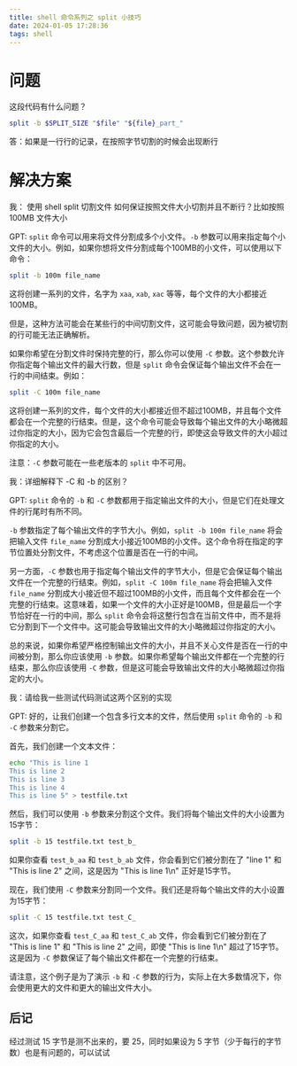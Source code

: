 ```yaml
---
title: shell 命令系列之 split 小技巧
date: 2024-01-05 17:28:36
tags: shell
---
```


# 问题

这段代码有什么问题？

```bash
split -b $SPLIT_SIZE "$file" "${file}_part_"
```

答：如果是一行行的记录，在按照字节切割的时候会出现断行

# 解决方案

我： 使用 shell split 切割文件 如何保证按照文件大小切割并且不断行？比如按照 100MB 文件大小

GPT: `split` 命令可以用来将文件分割成多个小文件。`-b` 参数可以用来指定每个小文件的大小。例如，如果你想将文件分割成每个100MB的小文件，可以使用以下命令：

```bash
split -b 100m file_name
```

这将创建一系列的文件，名字为 `xaa`, `xab`, `xac` 等等，每个文件的大小都接近100MB。

但是，这种方法可能会在某些行的中间切割文件，这可能会导致问题，因为被切割的行可能无法正确解析。

如果你希望在分割文件时保持完整的行，那么你可以使用 `-C` 参数。这个参数允许你指定每个输出文件的最大行数，但是 `split` 命令会保证每个输出文件不会在一行的中间结束。例如：

```bash
split -C 100m file_name
```

这将创建一系列的文件，每个文件的大小都接近但不超过100MB，并且每个文件都会在一个完整的行结束。但是，这个命令可能会导致每个输出文件的大小略微超过你指定的大小，因为它会包含最后一个完整的行，即使这会导致文件的大小超过你指定的大小。

注意：`-C` 参数可能在一些老版本的 `split` 中不可用。

我：详细解释下 -C 和 -b 的区别？

GPT: `split` 命令的 `-b` 和 `-C` 参数都用于指定输出文件的大小，但是它们在处理文件的行尾时有所不同。

`-b` 参数指定了每个输出文件的字节大小。例如，`split -b 100m file_name` 将会把输入文件 `file_name` 分割成大小接近100MB的小文件。这个命令将在指定的字节位置处分割文件，不考虑这个位置是否在一行的中间。

另一方面，`-C` 参数也用于指定每个输出文件的字节大小，但是它会保证每个输出文件在一个完整的行结束。例如，`split -C 100m file_name` 将会把输入文件 `file_name` 分割成大小接近但不超过100MB的小文件，而且每个文件都会在一个完整的行结束。这意味着，如果一个文件的大小正好是100MB，但是最后一个字节恰好在一行的中间，那么 `split` 命令会将这整行包含在当前文件中，而不是将它分割到下一个文件中。这可能会导致输出文件的大小略微超过你指定的大小。

总的来说，如果你希望严格控制输出文件的大小，并且不关心文件是否在一行的中间被分割，那么你应该使用 `-b` 参数。如果你希望每个输出文件都在一个完整的行结束，那么你应该使用 `-C` 参数，但是这可能会导致输出文件的大小略微超过你指定的大小。

我：请给我一些测试代码测试这两个区别的实现

GPT: 好的，让我们创建一个包含多行文本的文件，然后使用 `split` 命令的 `-b` 和 `-C` 参数来分割它。

首先，我们创建一个文本文件：

```bash
echo "This is line 1
This is line 2
This is line 3
This is line 4
This is line 5" > testfile.txt
```

然后，我们可以使用 `-b` 参数来分割这个文件。我们将每个输出文件的大小设置为15字节：

```bash
split -b 15 testfile.txt test_b_
```

如果你查看 `test_b_aa` 和 `test_b_ab` 文件，你会看到它们被分割在了 "line 1" 和 "This is line 2" 之间，这是因为 "This is line 1\n" 正好是15字节。

现在，我们使用 `-C` 参数来分割同一个文件。我们还是将每个输出文件的大小设置为15字节：

```bash
split -C 15 testfile.txt test_C_
```

这次，如果你查看 `test_C_aa` 和 `test_C_ab` 文件，你会看到它们被分割在了 "This is line 1" 和 "This is line 2" 之间，即使 "This is line 1\n" 超过了15字节。这是因为 `-C` 参数保证了每个输出文件都在一个完整的行结束。

请注意，这个例子是为了演示 `-b` 和 `-C` 参数的行为，实际上在大多数情况下，你会使用更大的文件和更大的输出文件大小。


## 后记

经过测试 15 字节是测不出来的，要 25，同时如果设为 5 字节（少于每行的字节数）也是有问题的，可以试试